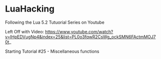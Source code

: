 # LuaHacking

Following the Lua 5.2 Tutuorial Series on Youtube

Left Off with Video:
https://www.youtube.com/watch?v=IHpEDVugNp4&index=25&list=PL0o3fqwR2CsWg_ockSMN6FActmMOJ70t_

Starting Tutorial #25 - Miscellaneous functions






 



